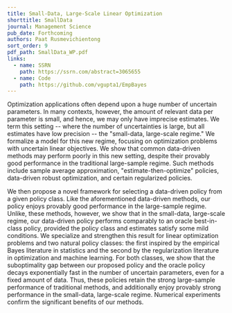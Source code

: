 ```yaml
---
title: Small-Data, Large-Scale Linear Optimization
shorttitle: SmallData
journal: Management Science
pub_date: Forthcoming
authors: Paat Rusmevichientong
sort_order: 9
pdf_path: SmallData_WP.pdf
links:
  - name: SSRN
    path: https://ssrn.com/abstract=3065655
  - name: Code
    path: https://github.com/vgupta1/EmpBayes
---
```

Optimization applications often depend upon a huge number of uncertain parameters.  In many contexts, however, the amount of relevant data per parameter is small, and hence,  we may only have  imprecise estimates.  We term this setting -- where the number of uncertainties is large, but all estimates have low precision -- the "small-data, large-scale regime."  We formalize a model for this new regime, focusing on optimization problems with uncertain linear objectives.  We show that common data-driven methods may perform poorly in this new setting, despite their provably good performance in the traditional large-sample regime.  Such methods include sample average approximation, "estimate-then-optimize" policies, data-driven robust optimization, and certain regularized policies.  

We then propose a novel framework for selecting a data-driven policy from a given policy class.  Like the aforementioned data-driven methods, our policy enjoys provably good performance in the large-sample regime.  Unlike, these methods, however, we show 
that in the small-data, large-scale regime, our data-driven policy performs comparably to an oracle best-in-class policy, provided the policy class and estimates satisfy some mild conditions.  We specialize and strengthen this result for linear optimization problems and two natural policy classes: the first inspired by the empirical Bayes literature in statistics and the second by the regularization literature in optimization and machine learning.  For both classes, we show that the suboptimality gap between our proposed policy and the oracle policy decays exponentially fast in the number of uncertain parameters, even for a fixed amount of data.  Thus, these policies retain the strong large-sample performance of traditional methods, and additionally enjoy provably strong performance in the small-data, large-scale regime. Numerical experiments confirm the significant benefits of our methods.

